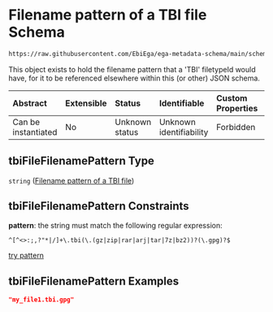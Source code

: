 # Filename pattern of a TBI file Schema

```txt
https://raw.githubusercontent.com/EbiEga/ega-metadata-schema/main/schemas/EGA.common-definitions.json#/$defs/tbiFileFilenamePattern
```

This object exists to hold the filename pattern that a 'TBI' filetypeId would have, for it to be referenced elsewhere within this (or other) JSON schema.

| Abstract            | Extensible | Status         | Identifiable            | Custom Properties | Additional Properties | Access Restrictions | Defined In                                                                                           |
| :------------------ | :--------- | :------------- | :---------------------- | :---------------- | :-------------------- | :------------------ | :--------------------------------------------------------------------------------------------------- |
| Can be instantiated | No         | Unknown status | Unknown identifiability | Forbidden         | Allowed               | none                | [EGA.common-definitions.json\*](../../../schemas/EGA.common-definitions.json "open original schema") |

## tbiFileFilenamePattern Type

`string` ([Filename pattern of a TBI file](ega-4-defs-filename-pattern-of-a-tbi-file.md))

## tbiFileFilenamePattern Constraints

**pattern**: the string must match the following regular expression:&#x20;

```regexp
^[^<>:;,?"*|/]+\.tbi(\.(gz|zip|rar|arj|tar|7z|bz2))?(\.gpg)?$
```

[try pattern](https://regexr.com/?expression=%5E%5B%5E%3C%3E%3A%3B%2C%3F%22*%7C%2F%5D%2B%5C.tbi\(%5C.\(gz%7Czip%7Crar%7Carj%7Ctar%7C7z%7Cbz2\)\)%3F\(%5C.gpg\)%3F%24 "try regular expression with regexr.com")

## tbiFileFilenamePattern Examples

```json
"my_file1.tbi.gpg"
```
